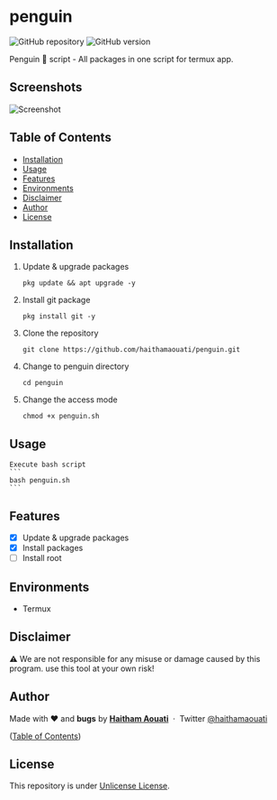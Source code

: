 # penguin

![GitHub repository](https://img.shields.io/badge/haithamaouati-penguin-blue?style=flat-square&logo=github)
![GitHub version](https://img.shields.io/badge/version-1.0-yellow?style=flat-square)

Penguin 🐧 script - All packages in one script for termux app.
## Screenshots

![Screenshot](https://raw.githubusercontent.com/haithamaouati/penguin/main/screenshot.jpg?raw=true "Optional Title")

## Table of Contents

- [Installation](#installation)
- [Usage](#usage)
- [Features](#features)
- [Environments](#environments)
- [Disclaimer](#disclaimer)
- [Author](#author)
- [License](#license)
 
## Installation

1. Update & upgrade packages
    ```
    pkg update && apt upgrade -y
    ```
    
2. Install git package
    ```
    pkg install git -y
    ```

3. Clone the repository
    ```
    git clone https://github.com/haithamaouati/penguin.git
    ```
4. Change to penguin directory
    ```
    cd penguin
    ```
    
5. Change the access mode
    ```
    chmod +x penguin.sh
    ```

## Usage

    Execute bash script
    ```
    bash penguin.sh
    ```

## Features

   - [x] Update & upgrade packages
   - [x] Install packages
   - [ ] Install root

## Environments

* Termux

## Disclaimer

:warning: We are not responsible for any misuse or damage caused by this program. use this tool at your own risk!

## Author

Made with ❤️ and **bugs** by [**Haitham Aouati**](https://www.facebook.com/haithamaouati1/)
&nbsp;&middot;&nbsp;
Twitter [@haithamaouati](https://twitter.com/haithamaouati)

([Table of Contents](#table-of-contents))

## License

This repository is under [Unlicense License](https://github.com/haithamaouati/Garou/blob/main/LICENSE).
